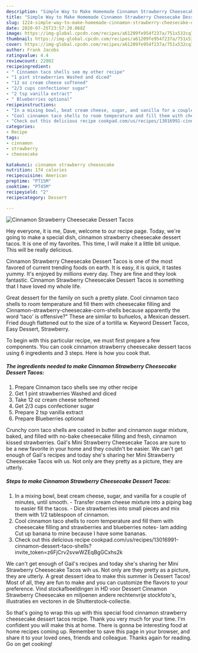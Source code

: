 ```yaml
---
description: "Simple Way to Make Homemade Cinnamon Strawberry Cheesecake Dessert Tacos"
title: "Simple Way to Make Homemade Cinnamon Strawberry Cheesecake Dessert Tacos"
slug: 1224-simple-way-to-make-homemade-cinnamon-strawberry-cheesecake-dessert-tacos
date: 2020-07-25T23:57:20.068Z
image: https://img-global.cpcdn.com/recipes/a61209fe954f237a/751x532cq70/cinnamon-strawberry-cheesecake-dessert-tacos-recipe-main-photo.jpg
thumbnail: https://img-global.cpcdn.com/recipes/a61209fe954f237a/751x532cq70/cinnamon-strawberry-cheesecake-dessert-tacos-recipe-main-photo.jpg
cover: https://img-global.cpcdn.com/recipes/a61209fe954f237a/751x532cq70/cinnamon-strawberry-cheesecake-dessert-tacos-recipe-main-photo.jpg
author: Frank Jacobs
ratingvalue: 4.4
reviewcount: 22802
recipeingredient:
- " Cinnamon taco shells see my other recipe"
- "1 pint strawberries Washed and diced"
- "12 oz cream cheese softened"
- "2/3 cups confectioner sugar"
- "2 tsp vanilla extract"
- " Blueberries optional"
recipeinstructions:
- "In a mixing bowl, beat cream cheese, sugar, and vanilla for a couple of minutes, until smooth.  Transfer cream cheese mixture into a piping bag to easier fill the tacos.  Dice strawberries into small pieces and mix them with 1/2 tablespoon of cinnamon."
- "Cool cinnamon taco shells to room temperature and fill them with cheesecake filling and strawberries and blueberries notes- Iam adding Cut up banana to mine because I have some bananas."
- "Check out this delicious recipe cookpad.com/us/recipes/13016991-cinnamon-dessert-taco-shells?invite_token=z6FjCrv2svwWZEqBgGCxhs2k"
categories:
- Recipe
tags:
- cinnamon
- strawberry
- cheesecake

katakunci: cinnamon strawberry cheesecake 
nutrition: 174 calories
recipecuisine: American
preptime: "PT15M"
cooktime: "PT45M"
recipeyield: "2"
recipecategory: Dessert

---
```



![Cinnamon Strawberry Cheesecake Dessert Tacos](https://img-global.cpcdn.com/recipes/a61209fe954f237a/751x532cq70/cinnamon-strawberry-cheesecake-dessert-tacos-recipe-main-photo.jpg)

Hey everyone, it is me, Dave, welcome to our recipe page. Today, we're going to make a special dish, cinnamon strawberry cheesecake dessert tacos. It is one of my favorites. This time, I will make it a little bit unique. This will be really delicious.

Cinnamon Strawberry Cheesecake Dessert Tacos is one of the most favored of current trending foods on earth. It is easy, it is quick, it tastes yummy. It's enjoyed by millions every day. They are fine and they look fantastic. Cinnamon Strawberry Cheesecake Dessert Tacos is something that I have loved my whole life.

Great dessert for the family on such a pretty plate. Cool cinnamon taco shells to room temperature and fill them with cheesecake filling and Cinnamon-strawberry-cheesecake-corn-shells because apparently the word &#39;taco&#39; is offensive?&#34; These are similar to buñuelos, a Mexican dessert. Fried dough flattened out to the size of a tortilla w. Keyword Dessert Tacos, Easy Dessert, Strawberry.


To begin with this particular recipe, we must first prepare a few components. You can cook cinnamon strawberry cheesecake dessert tacos using 6 ingredients and 3 steps. Here is how you cook that.

<!--inarticleads1-->

##### The ingredients needed to make Cinnamon Strawberry Cheesecake Dessert Tacos:

1. Prepare  Cinnamon taco shells see my other recipe
1. Get 1 pint strawberries Washed and diced
1. Take 12 oz cream cheese softened
1. Get 2/3 cups confectioner sugar
1. Prepare 2 tsp vanilla extract
1. Prepare  Blueberries optional


Crunchy corn taco shells are coated in butter and cinnamon sugar mixture, baked, and filled with no-bake cheesecake filling and fresh, cinnamon kissed strawberries. Gail&#39;s Mini Strawberry Cheesecake Tacos are sure to be a new favorite in your home and they couldn&#39;t be easier. We can&#39;t get enough of Gail&#39;s recipes and today she&#39;s sharing her Mini Strawberry Cheesecake Tacos wih us. Not only are they pretty as a picture, they are utterly. 

<!--inarticleads2-->

##### Steps to make Cinnamon Strawberry Cheesecake Dessert Tacos:

1. In a mixing bowl, beat cream cheese, sugar, and vanilla for a couple of minutes, until smooth.  - Transfer cream cheese mixture into a piping bag to easier fill the tacos.  - Dice strawberries into small pieces and mix them with 1/2 tablespoon of cinnamon.
1. Cool cinnamon taco shells to room temperature and fill them with cheesecake filling and strawberries and blueberries notes- Iam adding Cut up banana to mine because I have some bananas.
1. Check out this delicious recipe cookpad.com/us/recipes/13016991-cinnamon-dessert-taco-shells?invite_token=z6FjCrv2svwWZEqBgGCxhs2k


We can&#39;t get enough of Gail&#39;s recipes and today she&#39;s sharing her Mini Strawberry Cheesecake Tacos wih us. Not only are they pretty as a picture, they are utterly. A great dessert idea to make this summer is Dessert Tacos! Most of all, they are fun to make and you can customize the flavors to your preference. Vind stockafbeeldingen in HD voor Dessert Cinnamon Strawberry Cheesecake en miljoenen andere rechtenvrije stockfoto&#39;s, illustraties en vectoren in de Shutterstock-collectie. 

So that's going to wrap this up with this special food cinnamon strawberry cheesecake dessert tacos recipe. Thank you very much for your time. I'm confident you will make this at home. There is gonna be interesting food at home recipes coming up. Remember to save this page in your browser, and share it to your loved ones, friends and colleague. Thanks again for reading. Go on get cooking!
